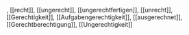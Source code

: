 , [[recht]], [[ungerecht]], [[ungerechtfertigen]], [[unrecht]], [[Gerechtigkeit]], [[Aufgabengerechtigkeit]], [[ausgerechnet]], [[Gerechtberechtigung]], [[Ungerechtigkeit]]